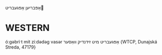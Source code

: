 אָפּבריִען
אָפּגעבריט

WESTERN
========

óːgəbrìˑt mit ziːdədəg vasər אָפּגעבריט מיט זידנדיק וואַסער {WTCP, Dunajská Streda, 47179}
